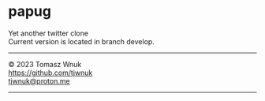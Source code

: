 # papug
Yet another twitter clone\
Current version is located in branch develop.

---

© 2023 Tomasz Wnuk\
https://github.com/tjwnuk \
tjwnuk@proton.me

---